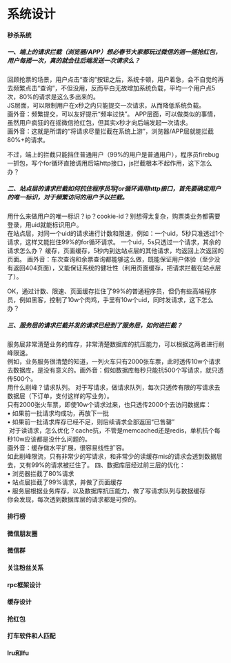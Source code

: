 # 系统设计

#### 秒杀系统
##### 一、端上的请求拦截（浏览器/APP）想必春节大家都玩过微信的摇一摇抢红包，用户每摇一次，真的就会往后端发送一次请求么？   
回顾抢票的场景，用户点击“查询”按钮之后，系统卡顿，用户着急，会不自觉的再去频繁点击“查询”，不但没用，反而平白无故增加系统负载，平均一个用户点5次，80%的请求是这么多出来的。   
JS层面，可以限制用户在x秒之内只能提交一次请求，从而降低系统负载。    
画外音：频繁提交，可以友好提示“频率过快”。
APP层面，可以做类似的事情，虽然用户疯狂的在摇微信抢红包，但其实x秒才向后端发起一次请求。    
画外音：这就是所谓的“将请求尽量拦截在系统上游”，浏览器/APP层就能拦截80%+的请求。   


不过，端上的拦截只能挡住普通用户（99%的用户是普通用户），程序员firebug一抓包，写个for循环直接调用后端http接口，js拦截根本不起作用，这下怎么办？     
##### 二、站点层的请求拦截如何抗住程序员写for循环调用http接口，首先要确定用户的唯一标识，对于频繁访问的用户予以拦截。   
用什么来做用户的唯一标识？ip？cookie-id？别想得太复杂，购票类业务都需要登录，用uid就能标识用户。   
在站点层，对同一个uid的请求进行计数和限速，例如：一个uid，5秒只准透过1个请求，这样又能拦住99%的for循环请求。
一个uid，5s只透过一个请求，其余的请求怎么办？
缓存，页面缓存，5秒内到达站点层的其他请求，均返回上次返回的页面。
画外音：车次查询和余票查询都能够这么做，既能保证用户体验（至少没有返回404页面），又能保证系统的健壮性（利用页面缓存，把请求拦截在站点层了）。 


OK，通过计数、限速、页面缓存拦住了99%的普通程序员，但仍有些高端程序员，例如黑客，控制了10w个肉鸡，手里有10w个uid，同时发请求，这下怎么办？ 
##### 三、服务层的请求拦截并发的请求已经到了服务层，如何进拦截？   
服务层非常清楚业务的库存，非常清楚数据库的抗压能力，可以根据这两者进行削峰限速。    
例如，业务服务很清楚的知道，一列火车只有2000张车票，此时透传10w个请求去数据库，是没有意义的。画外音：假如数据库每秒只能抗500个写请求，就只透传500个。   
用什么削峰？请求队列。 对于写请求，做请求队列，每次只透传有限的写请求去数据层（下订单，支付这样的写业务）。    
只有2000张火车票，即使10w个请求过来，也只透传2000个去访问数据库：        
•	如果前一批请求均成功，再放下一批    
•	如果前一批请求库存已经不足，则后续请求全部返回“已售罄”    
 对于读请求，怎么优化？cache抗，不管是memcached还是redis，单机抗个每秒10w应该都是没什么问题的。       
 画外音：缓存做水平扩展，很容易线性扩容。   
 如此削峰限流，只有非常少的写请求，和非常少的读缓存mis的请求会透到数据层去，又有99%的请求被拦住了。 四、数据库层经过前三层的优化：   
•	浏览器拦截了80%请求   
•	站点层拦截了99%请求，并做了页面缓存   
•	服务层根据业务库存，以及数据库抗压能力，做了写请求队列与数据缓存    
你会发现，每次透到数据库层的请求都是可控的。    


#### 排行榜

#### 微信朋友圈

#### 微信群

#### 关注粉丝关系

#### rpc框架设计

#### 缓存设计

#### 抢红包

#### 打车软件和人匹配

#### lru和lfu

